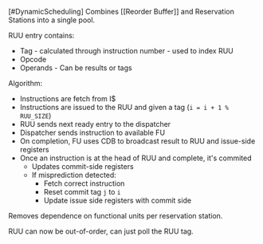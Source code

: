 [#DynamicScheduling]
Combines [[Reorder Buffer]] and Reservation Stations into a single pool.

RUU entry contains:
- Tag - calculated through instruction number - used to index RUU
- Opcode
- Operands - Can be results or tags

Algorithm:
- Instructions are fetch from I$
- Instructions are issued to the RUU and given a tag (`i = i + 1 % RUU_SIZE`)
- RUU sends next ready entry to the dispatcher
- Dispatcher sends instruction to available FU
- On completion, FU uses CDB to broadcast result to RUU and issue-side registers
- Once an instruction is at the head of RUU and complete, it's commited
	- Updates commit-side registers
	- If misprediction detected:
		- Fetch correct instruction
		- Reset commit tag `j` to `i`
		- Update issue side registers with commit side

Removes dependence on functional units per reservation station.

RUU can now be out-of-order, can just poll the RUU tag.